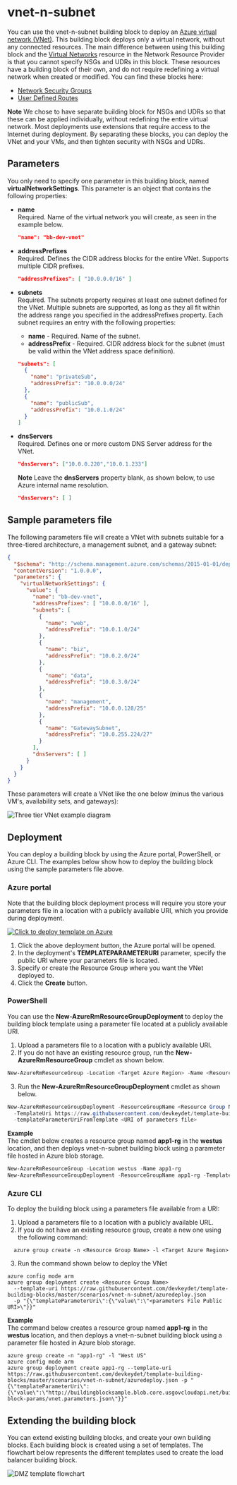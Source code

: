 # vnet-n-subnet

You can use the vnet-n-subnet building block to deploy an [Azure virtual network (VNet)](https://azure.microsoft.com/en-us/documentation/articles/virtual-networks-overview/). This building block deploys only a virtual network, without any connected resources. The main difference between using this building block and the [Virtual Networks](https://azure.microsoft.com/en-us/documentation/articles/resource-groups-networking/#virtual-network) resource in the Network Resource Provider is that you cannot specify NSGs and UDRs in this block. These resources have a building block of their own, and do not require redefining a virtual network when created or modified. You can find these blocks here: 

- [Network Security Groups](https://github.com/devkeydet/template-building-blocks/tree/master/scenarios/networkSecurityGroups)
- [User Defined Routes](https://github.com/devkeydet/template-building-blocks/tree/master/scenarios/userDefinedRoutes)  

**Note** We chose to have separate building block for NSGs and UDRs so that these can be applied individually, without redefining the entire virtual network. Most deployments use extensions that require access to the Internet during deployment. By separating these blocks, you can deploy the VNet and your VMs, and then tighten security with NSGs and UDRs.

## Parameters

You only need to specify one parameter in this building block, named **virtualNetworkSettings**. This parameter is an object that contains the following properties:

- **name**  
   Required. Name of the virtual network you will create, as seen in the example below.  
	```json
	"name": "bb-dev-vnet"
	```
- **addressPrefixes**  
  Required. Defines the CIDR address blocks for the entire VNet. Supports multiple CIDR prefixes.  
  ```json
  "addressPrefixes": [ "10.0.0.0/16" ]
  ```

- **subnets**  
Required. The subnets property requires at least one subnet defined for the VNet. Multiple subnets are supported, as long as they all fit within the address range you specified in the addressPrefixes property. Each subnet requires an entry with the following properties:
   - **name** - Required. Name of the subnet.
   - **addressPrefix** - Required. CIDR address block for the subnet (must be valid within the VNet address space definition).  
   ```json
   "subnets": [
     {
       "name": "privateSub", 
       "addressPrefix": "10.0.0.0/24"
     }, 
     {
       "name": "publicSub", 
       "addressPrefix": "10.0.1.0/24"
     }
   ]
   ```
- **dnsServers**  
  Required. Defines one or more custom DNS Server address for the VNet. 
  ```json
  "dnsServers": ["10.0.0.220","10.0.1.233"]
  ```
  **Note** Leave the **dnsServers** property blank, as shown below, to use Azure internal name resolution. 
  ```json 
  "dnsServers": [ ] 
  ```

## Sample parameters file

The following parameters file will create a VNet with subnets suitable for a three-tiered architecture, a management subnet, and a gateway subnet:

```json
{
  "$schema": "http://schema.management.azure.com/schemas/2015-01-01/deploymentParameters.json#",
  "contentVersion": "1.0.0.0",
  "parameters": {
    "virtualNetworkSettings": {
      "value": {
        "name": "bb-dev-vnet",
        "addressPrefixes": [ "10.0.0.0/16" ],
        "subnets": [
          {
            "name": "web",
            "addressPrefix": "10.0.1.0/24"
          },
          {
            "name": "biz",
            "addressPrefix": "10.0.2.0/24"
          },
          {
            "name": "data",
            "addressPrefix": "10.0.3.0/24"
          },
          {
            "name": "management",
            "addressPrefix": "10.0.0.128/25"
          },
          {
            "name": "GatewaySubnet",
            "addressPrefix": "10.0.255.224/27"
          }
        ],
        "dnsServers": [ ]
      }
    }
  }
}
```
These parameters will create a VNet like the one below (minus the various VM's, availability sets, and gateways):

![Three tier VNet example diagram](./vnet-n-subnet-example.png "Three tier VNet example diagram")

## Deployment

You can deploy a building block by using the Azure portal, PowerShell, or Azure CLI. The examples below show how to deploy the building block using the sample parameters file above.

### Azure portal

Note that the building block deployment process will require you store your parameters file in a location with a publicly available URI, which you provide during deployment.

[![Click to deploy template on Azure](https://camo.githubusercontent.com/9285dd3998997a0835869065bb15e5d500475034/687474703a2f2f617a7572656465706c6f792e6e65742f6465706c6f79627574746f6e2e706e67 "Click to deploy template on Azure")](https://portal.azure.com/#create/Microsoft.Template/uri/https%3A%2F%2Fraw.githubusercontent.com%2Fdevkeydet%2Ftemplate-building-blocks%2Fmaster%2Fscenarios%2Fvnet-n-subnet%2Fazuredeploy.json)  

1. Click the above deployment button, the Azure portal will be opened.
1. In the deployment's **TEMPLATEPARAMETERURI** parameter, specify the public URI where your parameters file is located. 
2. Specify or create the Resource Group where you want the VNet deployed to.
3. Click the **Create** button.

### PowerShell

You can use the **New-AzureRmResourceGroupDeployment** to deploy the building block template using a parameter file located at a publicly available URI.

1. Upload a parameters file to a location with a publicly available URI.
2. If you do not have an existing resource group, run the **New-AzureRmResourceGroup** cmdlet as shown below.
```PowerShell
New-AzureRmResourceGroup -Location <Target Azure Region> -Name <Resource Group Name> 
```
3. Run the **New-AzureRmResourceGroupDeployment** cmdlet as shown below.
```PowerShell
New-AzureRmResourceGroupDeployment -ResourceGroupName <Resource Group Name>
  -TemplateUri https://raw.githubusercontent.com/devkeydet/template-building-blocks/master/scenarios/vnet-n-subnet/azuredeploy.json 
  -templateParameterUriFromTemplate <URI of parameters file>
```

**Example**  
The cmdlet below creates a resource group named **app1-rg** in the **westus** location, and then deploys vnet-n-subnet building block using a parameter file hosted in Azure blob storage.

```PowerShell
New-AzureRmResourceGroup -Location westus -Name app1-rg 
New-AzureRmResourceGroupDeployment -ResourceGroupName app1-rg -TemplateUri https://raw.githubusercontent.com/devkeydet/template-building-blocks/master/scenarios/vnet-n-subnet/azuredeploy.json   -templateParameterUriFromTemplate http://buildingblocksample.blob.core.usgovcloudapi.net/building-block-params/vnet.parameters.json
```

### Azure CLI

To deploy the building block using a parameters file available from a URI:

1. Upload a parameters file to a location with a publicly available URL.
2. If you do not have an existing resource group, create a new one using the following command:
```AzureCLI
  azure group create -n <Resource Group Name> -l <Target Azure Region>
```

  
3. Run the command shown below to deploy the VNet
```AzureCLI
azure config mode arm
azure group deployment create <Resource Group Name>
  --template-uri https://raw.githubusercontent.com/devkeydet/template-building-blocks/master/scenarios/vnet-n-subnet/azuredeploy.json 
  -p "{\"templateParameterUri\":{\"value\":\"<parameters File Public URI>\"}}"
```

**Example**  
The command below creates a resource group named **app1-rg** in the **westus** location, and then deploys a vnet-n-subnet building block using a parameter file hosted in Azure blob storage.

```AzureCLI
azure group create -n "app1-rg" -l "West US"
azure config mode arm
azure group deployment create app1-rg --template-uri https://raw.githubusercontent.com/devkeydet/template-building-blocks/master/scenarios/vnet-n-subnet/azuredeploy.json -p "{\"templateParameterUri\":{\"value\":\"http://buildingblocksample.blob.core.usgovcloudapi.net/building-block-params/vnet.parameters.json\"}}"
```

## Extending the building block

You can extend existing building blocks, and create your own building blocks. Each building block is created using a set of templates. The flowchart below represents the different templates used to create the load balancer building block.

![DMZ template flowchart](./flowchart-vnet.png)